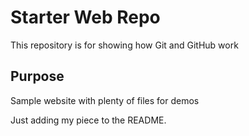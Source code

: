 # Starter Web Repo

This repository is for showing how Git and GitHub work

## Purpose

Sample website with plenty of files for demos

Just adding my piece to the README.
